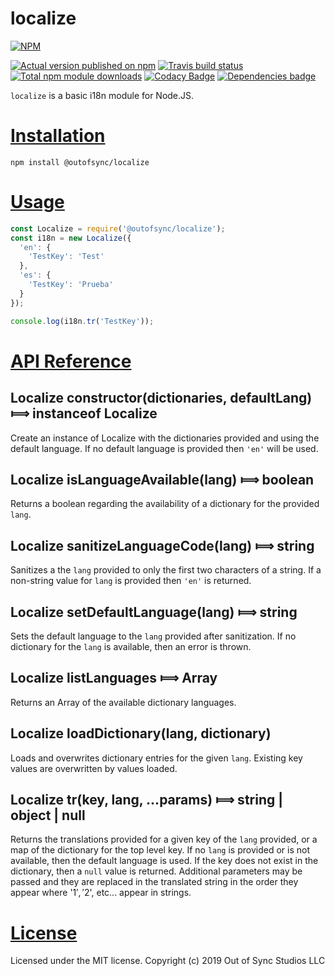 # localize

[![NPM](https://nodei.co/npm/@outofsync/localize.png?downloads=true)](https://nodei.co/npm/@outofsync/localize/)

[![Actual version published on npm](http://img.shields.io/npm/v/@outofsync/localize.svg)](https://www.npmjs.org/package/@outofsync/localize)
[![Travis build status](https://travis-ci.org/OutOfSyncStudios/localize.svg?branch=master)](https://www.npmjs.org/package/@outofsync/localize)
[![Total npm module downloads](http://img.shields.io/npm/dt/@outofsync/localize.svg)](https://www.npmjs.org/package/@outofsync/localize)
[![Codacy Badge](https://api.codacy.com/project/badge/Grade/3b5ac916dabe4d89aa08346f70acc301)](https://www.codacy.com/app/OutOfSyncStudios/localize?utm_source=github.com&amp;utm_medium=referral&amp;utm_content=OutOfSyncStudios/localize&amp;utm_campaign=Badge_Grade)
[![Dependencies badge](https://david-dm.org/OutOfSyncStudios/localize/status.svg)](https://david-dm.org/OutOfSyncStudios/localize?view=list)

`localize` is a basic i18n module for Node.JS.

# [Installation](#installation)
<a name="installation"></a>

```shell
npm install @outofsync/localize
```

# [Usage](#usage)
<a name="usage"></a>

```js
const Localize = require('@outofsync/localize');
const i18n = new Localize({
  'en': {
    'TestKey': 'Test'
  },
  'es': {
    'TestKey': 'Prueba'
  }
});

console.log(i18n.tr('TestKey'));
```

# [API Reference](#api)
<a name="api"></a>

## Localize constructor(dictionaries, defaultLang) &#x27fe; instanceof Localize
Create an instance of Localize with the dictionaries provided and using the default language. If no default language is provided then `'en'` will be used.

## Localize isLanguageAvailable(lang) &#x27fe; boolean
Returns a boolean regarding the availability of a dictionary for the provided `lang`.

## Localize sanitizeLanguageCode(lang) &#x27fe; string
Sanitizes a the `lang` provided to only the first two characters of a string. If a non-string value for `lang` is provided then `'en'` is returned.

## Localize setDefaultLanguage(lang) &#x27fe; string
Sets the default language to the `lang` provided after sanitization. If no dictionary for the `lang` is available, then an error is thrown.

## Localize listLanguages &#x27fe; Array<string>
Returns an Array of the available dictionary languages.

## Localize loadDictionary(lang, dictionary)
Loads and overwrites dictionary entries for the given `lang`. Existing key values are overwritten by values loaded.

## Localize tr(key, lang, ...params) &#x27fe; string | object | null
Returns the translations provided for a given key of the `lang` provided, or a map of the dictionary for the top level key. If no `lang` is provided or is not available, then the default language is used. If the key does not exist in the dictionary, then a `null` value is returned. Additional parameters may be passed and they are replaced in the translated string in the order they appear where '$1', '$2', etc... appear in strings.

# [License](#license)
<a name="license"></a>

Licensed under the MIT license.
Copyright (c) 2019 Out of Sync Studios LLC
